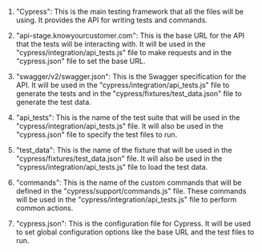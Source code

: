 1. "Cypress": This is the main testing framework that all the files will be using. It provides the API for writing tests and commands.

2. "api-stage.knowyourcustomer.com": This is the base URL for the API that the tests will be interacting with. It will be used in the "cypress/integration/api_tests.js" file to make requests and in the "cypress.json" file to set the base URL.

3. "swagger/v2/swagger.json": This is the Swagger specification for the API. It will be used in the "cypress/integration/api_tests.js" file to generate the tests and in the "cypress/fixtures/test_data.json" file to generate the test data.

4. "api_tests": This is the name of the test suite that will be used in the "cypress/integration/api_tests.js" file. It will also be used in the "cypress.json" file to specify the test files to run.

5. "test_data": This is the name of the fixture that will be used in the "cypress/fixtures/test_data.json" file. It will also be used in the "cypress/integration/api_tests.js" file to load the test data.

6. "commands": This is the name of the custom commands that will be defined in the "cypress/support/commands.js" file. These commands will be used in the "cypress/integration/api_tests.js" file to perform common actions.

7. "cypress.json": This is the configuration file for Cypress. It will be used to set global configuration options like the base URL and the test files to run.